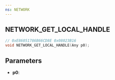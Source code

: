 ```yaml
---
ns: NETWORK
---
```

## NETWORK_GET_LOCAL_HANDLE

```c
// 0xE86051786B66CD8E 0x08023B16
void NETWORK_GET_LOCAL_HANDLE(Any p0);
```

## Parameters
* **p0**:
